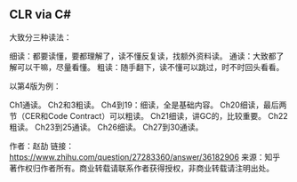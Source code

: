 ## CLR via C#

大致分三种读法：

细读：都要读懂，要都理解了，读不懂反复读，找额外资料读。
通读：大致都了解可以干嘛，尽量看懂。
粗读：随手翻下，读不懂可以跳过，时不时回头看看。

以第4版为例：

Ch1通读。
Ch2和3粗读。
Ch4到19：细读，全是基础内容。
Ch20细读，最后两节（CER和Code Contract）可以粗读。
Ch21细读，讲GC的，比较重要。
Ch22粗读。
Ch23到25通读。
Ch26细读。
Ch27到30通读。



作者：赵劼
链接：https://www.zhihu.com/question/27283360/answer/36182906
来源：知乎
著作权归作者所有。商业转载请联系作者获得授权，非商业转载请注明出处。